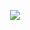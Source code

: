 <p align="center">
  <a href="https://skillicons.dev">
    <img src="https://skillicons.dev/icons?i=py,react,django,c,vim" />
  </a>
</p>
